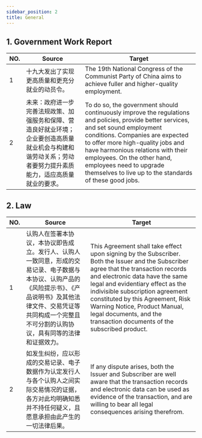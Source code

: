 ```yaml
---
sidebar_position: 2
title: General
---
```


## 1. Government Work Report

| NO. | Source | Target |
| --- | --- | --- |
| 1 | 十九大发出了实现更高质量和更充分就业的动员令。 | The 19th National Congress of the Communist Party of China aims to achieve fuller and higher-quality employment. |
| 2 | 未来：政府进一步完善法规政策、加强服务和保障、营造良好就业环境；企业要创造高质量就业机会与构建和谐劳动关系；劳动者要努力提升素质能力，适应高质量就业的要求。 | To do so, the government should continuously improve the regulations and policies, provide better services, and set sound employment conditions. Companies are expected to offer more high-quality jobs and have harmonious relations with their employees. On the other hand, employees need to upgrade themselves to live up to the standards of these good jobs. |

## 2. Law

| NO. | Source | Target |
| --- | --- | --- |
| 1 | 认购人在签署本协议，本协议即告成立。发行人、认购人一致同意，形成的交易记录、电子数据与本协议、认购产品的《风险提示书》、《产品说明书》及其他法律文件、交易凭证等共同构成一个完整且不可分割的认购协议，具有同等的法律和证据效力。 | This Agreement shall take effect upon signing by the Subscriber. Both the Issuer and the Subscriber agree that the transaction records and electronic data have the same legal and evidentiary effect as the indivisible subscription agreement constituted by this Agreement, Risk Warning Notice, Product Manual, legal documents, and the transaction documents of the subscribed product. |
| 2 | 如发生纠纷，应以形成的交易记录、电子数据作为认定发行人与各个认购人之间实际交易情况的证据，各方对此均明确知悉并不持任何疑义，且愿意承担由此产生的一切法律后果。 | If any dispute arises, both the Issuer and Subscriber are well aware that the transaction records and electronic data can be used as evidence of the transaction, and are willing to bear all legal consequences arising therefrom. |
